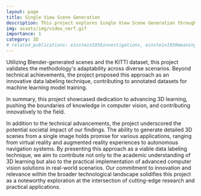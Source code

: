 ```yaml
---
layout: page
title: Single View Scene Generation
description: This project explores Single View Scene Generation through Individual Object Reconstruction. It delves into advanced techniques for 3D learning employing YOLOvS and SAM for object detection, CubeRCNN for 3D pose estimation, PixelNeRF, and Vision Transformer for single-image-to-NeRF predictions, and iNeRF for 3D object localization. This approach aims at reconstructing detailed 3D scenes from a single image.
img: assets/img/video_nerf.gif
importance: 1
category: 3D
# related_publications: einstein1956investigations, einstein1950meaning
---
```



Utilizing Blender-generated scenes and the KITTI dataset, this project validates the methodology's adaptability across diverse scenarios. Beyond technical achievements, the project proposed this approach as an innovative data labeling technique, contributing to annotated datasets for machine learning model training.


In summary, this project showcased dedication to advancing 3D learning, pushing the boundaries of knowledge in computer vision, and contributing innovatively to the field.

In addition to the technical advancements, the project underscored the potential societal impact of our findings. The ability to generate detailed 3D scenes from a single image holds promise for various applications, ranging from virtual reality and augmented reality experiences to autonomous navigation systems. By presenting this approach as a viable data labeling technique, we aim to contribute not only to the academic understanding of 3D learning but also to the practical implementation of advanced computer vision solutions in real-world scenarios. Our commitment to innovation and relevance within the broader technological landscape solidifies this project as a noteworthy exploration at the intersection of cutting-edge research and practical applications.
